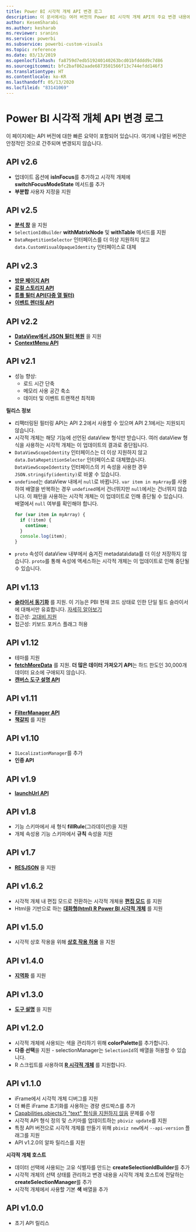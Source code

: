 ```yaml
---
title: Power BI 시각적 개체 API 변경 로그
description: 이 문서에서는 여러 버전의 Power BI 시각적 개체 API의 주요 변경 내용에 대해 설명합니다.
author: KesemSharabi
ms.author: kesharab
ms.reviewer: sranins
ms.service: powerbi
ms.subservice: powerbi-custom-visuals
ms.topic: reference
ms.date: 03/13/2019
ms.openlocfilehash: fa8759d7edb519240140263bcd01bfdddd9c7d86
ms.sourcegitcommit: bfc2baf862aade6873501566f13c744efdd146f3
ms.translationtype: HT
ms.contentlocale: ko-KR
ms.lasthandoff: 05/13/2020
ms.locfileid: "83141069"
---
```

# <a name="power-bi-visuals-api-changelog"></a>Power BI 시각적 개체 API 변경 로그
이 페이지에는 API 버전에 대한 빠른 요약이 포함되어 있습니다. 여기에 나열된 버전은 안정적인 것으로 간주되며 변경되지 않습니다.

## <a name="api-v26"></a>API v2.6
  * 업데이트 옵션에 **isInFocus**를 추가하고 시각적 개체에 **switchFocusModeState** 메서드를 추가
  * **부분합** 사용자 지정을 지원

## <a name="api-v25"></a>API v2.5
  * **[분석 창](./analytics-pane.md)** 을 지원
  * `SelectionIdBuilder` **withMatrixNode** 및 **withTable** 메서드를 지원
  * `DataRepetitionSelector` 인터페이스를 더 이상 지원하지 않고 `data.CustomVisualOpaqueIdentity` 인터페이스로 대체

## <a name="api-v23"></a>API v2.3
  * **[방문 페이지 API](./landing-page.md)**
  * **[로컬 스토리지 API](./local-storage.md)**
  * **[튜플 필터 API(다중 열 필터)](./filter-api.md#the-tuple-filter-api-multi-column-filter)**
  * **[이벤트 렌더링 API](./event-service.md#render-events-in-power-bi-visuals)**

## <a name="api-v22"></a>API v2.2
  * **[DataView에서 JSON 필터 복원](./filter-api.md#restore-the-json-filter-from-the-data-view)** 을 지원
  * **[ContextMenu API](./context-menu.md)**

## <a name="api-v21"></a>API v2.1
  * 성능 향상:
    * 로드 시간 단축
    * 메모리 사용 공간 축소
    * 데이터 및 이벤트 트랜잭션 최적화  

**릴리스 정보**
* 리팩터링된 필터링 API는 API 2.2에서 사용할 수 있으며 API 2.1에서는 지원되지 않습니다.
* 시각적 개체는 해당 기능에 선언된 dataView 형식만 받습니다. 여러 dataView 형식을 사용하는 시각적 개체는 이 업데이트의 결과로 중단됩니다.
* `DataViewScopeIdentity` 인터페이스는 더 이상 지원하지 않고 `data.DataRepetitionSelector` 인터페이스로 대체했습니다. `DataViewScopeIdentity` 인터페이스의 키 속성을 사용한 경우 `JSON.stringify(identity)`로 바꿀 수 있습니다.
* `undefined`는 dataView 내에서 `null`로 바뀝니다. `var item in myArray`를 사용하여 배열을 반복하는 경우 `undefined`에서 건너뛰지만 `null`에서는 건너뛰지 않습니다. 이 패턴을 사용하는 시각적 개체는 이 업데이트로 인해 중단될 수 있습니다. 배열에서 `null` 여부를 확인해야 합니다.
   ```typescript
   for (var item in myArray) {
     if (!item) {
       continue;
     }
     console.log(item);
   }
   ```
* `proto` 속성이 dataView 내부에서 숨겨진 metadata\data를 더 이상 저장하지 않습니다. `proto`를 통해 속성에 액세스하는 시각적 개체는 이 업데이트로 인해 중단될 수 있습니다.

## <a name="api-v113"></a>API v1.13
* **[슬라이서 동기화](./enable-sync-slicers.md)** 를 지원. 이 기능은 PBI 현재 코드 상태로 인한 단일 필드 슬라이서에 대해서만 유효합니다. [자세히 알아보기](/power-bi/desktop-slicers)
* 접근성: [고대비 지원](./high-contrast-support.md) 
* 접근성: 키보드 포커스 플래그 허용

## <a name="api-v112"></a>API v1.12
* 테마를 지원
* **[fetchMoreData](./fetch-more-data.md)** 를 지원. **더 많은 데이터 가져오기 API**는 하드 한도인 30,000개 데이터 요소에 구애되지 않습니다.
* **[캔버스 도구 설명 API](./add-tooltips.md#add-report-page-tooltips)**

## <a name="api-v111"></a>API v1.11
* **[FilterManager API](./filter-api.md)**
* **[책갈피](./bookmarks-support.md)** 를 지원 

## <a name="api-v110"></a>API v1.10
* `ILocalizationManager`를 추가
* **인증 API**

## <a name="api-v19"></a>API v1.9
* **[launchUrl API](./launch-url.md)**

## <a name="api-v18"></a>API v1.8
* 기능 스키마에서 새 형식 **fillRule**(그라데이션)을 지원
* 개체 속성용 기능 스키마에서 **규칙** 속성을 지원

## <a name="api-v17"></a>API v1.7
* **[RESJSON](./localization.md#resource-file)** 을 지원

## <a name="api-v162"></a>API v1.6.2
* 시각적 개체 내 편집 모드로 전환하는 시각적 개체용 **[편집 모드](./advanced-edit-mode.md)** 를 지원
* Html을 기반으로 하는 **[대화형(html) R Power BI 시각적 개체](https://microsoft.github.io/PowerBI-visuals/tutorials/building-r-powered-custom-visual/creating-r-visuals.md)** 를 지원

## <a name="api-v150"></a>API v1.5.0
* 시각적 상호 작용을 위해 **[상호 작용 허용](./visuals-interactions.md)** 을 지원

## <a name="api-v140"></a>API v1.4.0
* **[지역화](./localization.md)** 를 지원

## <a name="api-v130"></a>API v1.3.0
* **[도구 설명](./add-tooltips.md)** 을 지원

## <a name="api-v120"></a>API v1.2.0
* 시각적 개체에 사용되는 색을 관리하기 위해 **colorPalette**를 추가합니다.
* **다중 선택**을 지원 - selectionManager는 `SelectionId`의 배열을 허용할 수 있습니다.
* R 스크립트를 사용하여 **[R 시각적 개체](https://microsoft.github.io/PowerBI-visuals/tutorials/building-r-powered-custom-visual/creating-r-visuals.md)** 를 지원합니다.

## <a name="api-v110"></a>API v1.1.0
* iFrame에서 시각적 개체 디버그를 지원
* 더 빠른 iFrame 초기화를 사용하는 경량 샌드박스를 추가
* [Capabilities.objects가 "text" 형식을 지원하지 않음](https://github.com/Microsoft/PowerBI-visuals-tools/issues/12) 문제를 수정
* 시각적 API 형식 정의 및 스키마를 업데이트하는 `pbiviz update`를 지원
* 특정 API 버전으로 시각적 개체를 만들기 위해 `pbiviz new`에서 `--api-version` 플래그를 지원
* API v1.2.0의 알파 릴리스를 지원

**시각적 개체 호스트**
* 데이터 선택에 사용되는 고유 식별자를 만드는 **createSelectionIdBuilder**를 추가
* 시각적 개체의 선택 상태를 관리하고 변경 내용을 시각적 개체 호스트에 전달하는 **createSelectionManager**를 추가
* 시각적 개체에서 사용할 기본 **색** 배열을 추가

## <a name="api-v100"></a>API v1.0.0
* 초기 API 릴리스
